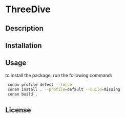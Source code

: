 # ThreeDive
## Description
## Installation
## Usage
to install the package, run the following command:
```bash
 conan profile detect --force
 conan install . --profile=default --build=missing
 conan build .
```
## License